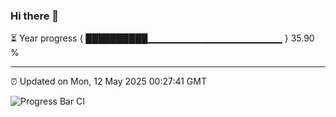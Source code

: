 ### Hi there 👋

⏳ Year progress { ██████████▁▁▁▁▁▁▁▁▁▁▁▁▁▁▁▁▁▁▁▁ } 35.90 %

---

⏰ Updated on Mon, 12 May 2025 00:27:41 GMT

![Progress Bar CI](https://github.com/liununu/liununu/workflows/Progress%20Bar%20CI/badge.svg)
